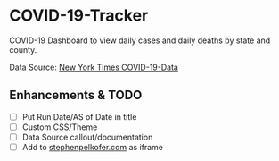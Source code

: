 # COVID-19-Tracker

COVID-19 Dashboard to view daily cases and daily deaths by state and county.

Data Source: [New York Times COVID-19-Data](https://github.com/nytimes/covid-19-data)

## Enhancements & TODO

- [ ] Put Run Date/AS of Date in title
- [ ] Custom CSS/Theme
- [ ] Data Source callout/documentation
- [ ] Add to [stephenpelkofer.com](https://stephenpelkofer.com/) as iframe